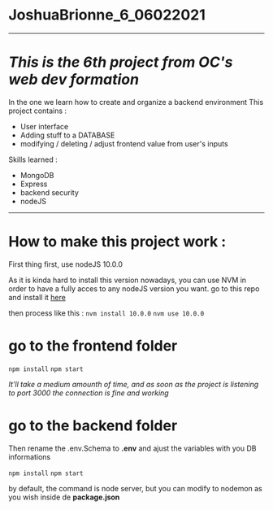 # JoshuaBrionne_6_06022021
----------------------------------------------------------
***This is the 6th project from OC's web dev formation***
===

In the one we learn how to create and organize a backend environment
This project contains : 
- User interface
- Adding stuff to a DATABASE 
- modifying / deleting / adjust frontend value from user's inputs 


Skills learned : 
* MongoDB 
* Express
* backend security
* nodeJS

--------------------------------------------------------

How to make this project work : 
========

First thing first, use nodeJS 10.0.0

As it is kinda hard to install this version nowadays, you can use NVM in order to have a fully acces to any nodeJS version you want. 
go to this repo and install it [here](https://github.com/coreybutler/nvm-windows)

then process like this : 
`nvm install 10.0.0`
`nvm use 10.0.0`

go to the frontend folder 
=====    
`npm install`
`npm start`

*It'll take a medium amounth of time, and as soon as the project is listening to port 3000 the connection is fine and working*

go to the backend folder 
=====
Then rename the .env.Schema to __.env__ and ajust the variables with you DB informations

`npm install`
`npm start`

by default, the command is node server, but you can modify to nodemon as you wish inside de __package.json__


